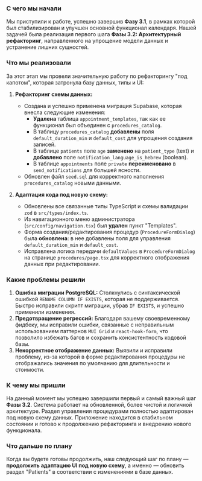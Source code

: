 ### С чего мы начали

Мы приступили к работе, успешно завершив __Фазу 3.1__, в рамках которой был стабилизирован и улучшен основной функционал календаря. Нашей задачей была реализация первого шага __Фазы 3.2: Архитектурный рефакторинг__, направленного на упрощение модели данных и устранение лишних сущностей.

### Что мы реализовали

За этот этап мы провели значительную работу по рефакторингу "под капотом", которая затронула базу данных, типы и UI:

1.  **Рефакторинг схемы данных:**
    *   Создана и успешно применена миграция Supabase, которая внесла следующие изменения:
        *   **Удалена** таблица `appointment_templates`, так как ее функционал был объединен с `procedures_catalog`.
        *   В таблицу `procedures_catalog` **добавлены** поля `default_duration_min` и `default_cost` для упрощения создания записей.
        *   В таблице `patients` поле `age` **заменено** на `patient_type` (text) и **добавлено** поле `notification_language_is_hebrew` (boolean).
        *   В таблице `appointments` поле `private` **переименовано** в `send_notifications` для большей ясности.
    *   Обновлен файл `seed.sql` для корректного наполнения `procedures_catalog` новыми данными.

2.  **Адаптация кода под новую схему:**
    *   Обновлены все связанные типы TypeScript и схемы валидации `zod` в `src/types/index.ts`.
    *   Из навигационного меню администратора (`src/config/navigation.tsx`) был **удален** пункт "Templates".
    *   Форма создания/редактирования процедур (`ProcedureFormDialog`) была **обновлена**: в нее добавлены поля для управления `default_duration_min` и `default_cost`.
    *   Исправлена логика передачи `defaultValues` в `ProcedureFormDialog` на странице `procedures/page.tsx` для корректного отображения данных при редактировании.

### Какие проблемы решили

1.  **Ошибка миграции PostgreSQL:** Столкнулись с синтаксической ошибкой `RENAME COLUMN IF EXISTS`, которая не поддерживается. Быстро исправили скрипт миграции, убрав `IF EXISTS`, и успешно применили изменения.
2.  **Предотвращение регрессий:** Благодаря вашему своевременному фидбеку, мы исправили ошибки, связанные с неправильным использованием паттернов `MUI Grid` и `react-hook-form`, что позволило избежать багов и сохранить консистентность кодовой базы.
3.  **Некорректное отображение данных:** Выявили и исправили проблему, из-за которой в форме редактирования процедуры не отображались значения по умолчанию для длительности и стоимости.

### К чему мы пришли

На данный момент мы успешно завершили первый и самый важный шаг __Фазы 3.2__. Система работает на обновленной, более чистой и логичной архитектуре. Раздел управления процедурами полностью адаптирован под новую схему данных. Приложение находится в стабильном состоянии и готово к продолжению рефакторинга и внедрению нового функционала.

### Что дальше по плану

Когда вы будете готовы продолжить, наш следующий шаг по плану — **продолжить адаптацию UI под новую схему**, а именно — обновить раздел "Patients" в соответствии с изменениями в базе данных.
